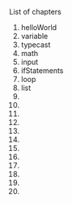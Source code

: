 List of chapters

1. helloWorld
2. variable
3. typecast
4. math
5. input
6. ifStatements
7. loop
8. list
9. 
10. 
11. 
12. 
13. 
14. 
15. 
16. 
17. 
18. 
19. 
20. 